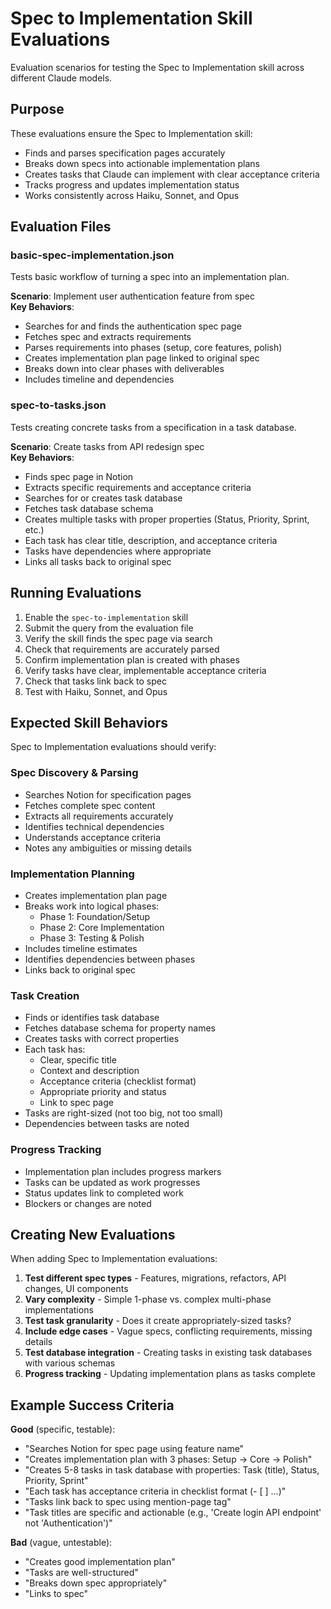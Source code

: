 # Spec to Implementation Skill Evaluations

Evaluation scenarios for testing the Spec to Implementation skill across different Claude models.

## Purpose

These evaluations ensure the Spec to Implementation skill:
- Finds and parses specification pages accurately
- Breaks down specs into actionable implementation plans
- Creates tasks that Claude can implement with clear acceptance criteria
- Tracks progress and updates implementation status
- Works consistently across Haiku, Sonnet, and Opus

## Evaluation Files

### basic-spec-implementation.json
Tests basic workflow of turning a spec into an implementation plan.

**Scenario**: Implement user authentication feature from spec  
**Key Behaviors**:
- Searches for and finds the authentication spec page
- Fetches spec and extracts requirements
- Parses requirements into phases (setup, core features, polish)
- Creates implementation plan page linked to original spec
- Breaks down into clear phases with deliverables
- Includes timeline and dependencies

### spec-to-tasks.json
Tests creating concrete tasks from a specification in a task database.

**Scenario**: Create tasks from API redesign spec  
**Key Behaviors**:
- Finds spec page in Notion
- Extracts specific requirements and acceptance criteria
- Searches for or creates task database
- Fetches task database schema
- Creates multiple tasks with proper properties (Status, Priority, Sprint, etc.)
- Each task has clear title, description, and acceptance criteria
- Tasks have dependencies where appropriate
- Links all tasks back to original spec

## Running Evaluations

1. Enable the `spec-to-implementation` skill
2. Submit the query from the evaluation file
3. Verify the skill finds the spec page via search
4. Check that requirements are accurately parsed
5. Confirm implementation plan is created with phases
6. Verify tasks have clear, implementable acceptance criteria
7. Check that tasks link back to spec
8. Test with Haiku, Sonnet, and Opus

## Expected Skill Behaviors

Spec to Implementation evaluations should verify:

### Spec Discovery & Parsing
- Searches Notion for specification pages
- Fetches complete spec content
- Extracts all requirements accurately
- Identifies technical dependencies
- Understands acceptance criteria
- Notes any ambiguities or missing details

### Implementation Planning
- Creates implementation plan page
- Breaks work into logical phases:
  - Phase 1: Foundation/Setup
  - Phase 2: Core Implementation
  - Phase 3: Testing & Polish
- Includes timeline estimates
- Identifies dependencies between phases
- Links back to original spec

### Task Creation
- Finds or identifies task database
- Fetches database schema for property names
- Creates tasks with correct properties
- Each task has:
  - Clear, specific title
  - Context and description
  - Acceptance criteria (checklist format)
  - Appropriate priority and status
  - Link to spec page
- Tasks are right-sized (not too big, not too small)
- Dependencies between tasks are noted

### Progress Tracking
- Implementation plan includes progress markers
- Tasks can be updated as work progresses
- Status updates link to completed work
- Blockers or changes are noted

## Creating New Evaluations

When adding Spec to Implementation evaluations:

1. **Test different spec types** - Features, migrations, refactors, API changes, UI components
2. **Vary complexity** - Simple 1-phase vs. complex multi-phase implementations
3. **Test task granularity** - Does it create appropriately-sized tasks?
4. **Include edge cases** - Vague specs, conflicting requirements, missing details
5. **Test database integration** - Creating tasks in existing task databases with various schemas
6. **Progress tracking** - Updating implementation plans as tasks complete

## Example Success Criteria

**Good** (specific, testable):
- "Searches Notion for spec page using feature name"
- "Creates implementation plan with 3 phases: Setup → Core → Polish"
- "Creates 5-8 tasks in task database with properties: Task (title), Status, Priority, Sprint"
- "Each task has acceptance criteria in checklist format (- [ ] ...)"
- "Tasks link back to spec using mention-page tag"
- "Task titles are specific and actionable (e.g., 'Create login API endpoint' not 'Authentication')"

**Bad** (vague, untestable):
- "Creates good implementation plan"
- "Tasks are well-structured"
- "Breaks down spec appropriately"
- "Links to spec"

